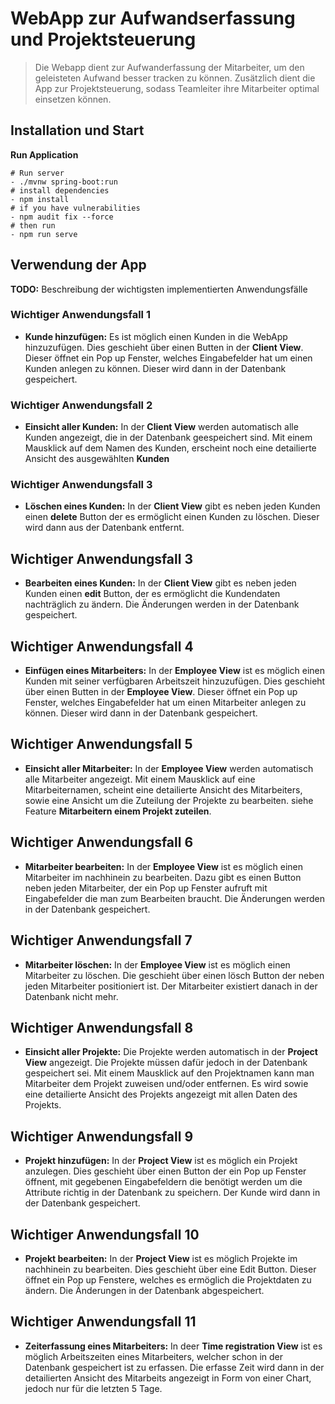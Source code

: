 # WebApp zur Aufwandserfassung und Projektsteuerung

> Die Webapp dient zur Aufwanderfassung der Mitarbeiter, um den geleisteten Aufwand besser tracken zu können. Zusätzlich dient die App zur Projektsteuerung, sodass Teamleiter ihre Mitarbeiter optimal einsetzen können.

## Installation und Start

**Run Application**
```
# Run server
- ./mvnw spring-boot:run
# install dependencies
- npm install
# if you have vulnerabilities
- npm audit fix --force
# then run
- npm run serve
```

## Verwendung der App

**TODO:** Beschreibung der wichtigsten implementierten Anwendungsfälle

### Wichtiger Anwendungsfall 1  
- **Kunde hinzufügen:** Es ist möglich einen Kunden in die WebApp hinzuzufügen. Dies geschieht über
  einen Butten in der **Client View**. Dieser öffnet ein Pop up Fenster, welches Eingabefelder
  hat um einen Kunden anlegen zu können. Dieser wird dann in der Datenbank gespeichert.  
  
### Wichtiger Anwendungsfall 2  
- **Einsicht aller Kunden:** In der **Client View** werden automatisch alle Kunden angezeigt, die in
  der Datenbank geespeichert sind. Mit einem Mausklick auf dem Namen des Kunden, erscheint noch
  eine detailierte Ansicht des ausgewählten **Kunden**  
  
### Wichtiger Anwendungsfall 3  
- **Löschen eines Kunden:** In der **Client View** gibt es neben jeden Kunden einen **delete** Button
  der es ermöglicht einen Kunden zu löschen. Dieser wird dann aus der Datenbank entfernt.  
  
## Wichtiger Anwendungsfall 3  
- **Bearbeiten eines Kunden:** In der **Client View** gibt es neben jeden Kunden einen **edit** Button,
  der es ermöglicht die Kundendaten nachträglich zu ändern. Die Änderungen werden in der Datenbank gespeichert.  
  
## Wichtiger Anwendungsfall 4  
- **Einfügen eines Mitarbeiters:** In der **Employee View** ist es möglich einen Kunden mit seiner verfügbaren
  Arbeitszeit hinzuzufügen. Dies geschieht über einen Butten in der **Employee View**. Dieser öffnet ein Pop up Fenster,
  welches Eingabefelder
  hat um einen Mitarbeiter anlegen zu können. Dieser wird dann in der Datenbank gespeichert.  
  
## Wichtiger Anwendungsfall 5  
- **Einsicht aller Mitarbeiter:** In der **Employee View** werden automatisch alle Mitarbeiter angezeigt. Mit einem Mausklick
  auf eine Mitarbeiternamen, scheint eine detailierte Ansicht des Mitarbeiters, sowie eine Ansicht um die Zuteilung der
  Projekte zu bearbeiten.
  siehe Feature **Mitarbeitern einem Projekt zuteilen**.  
  
## Wichtiger Anwendungsfall 6  
- **Mitarbeiter bearbeiten:** In der **Employee View** ist es möglich einen Mitarbeiter im nachhinein zu bearbeiten. Dazu
  gibt es einen Button neben jeden Mitarbeiter, der ein Pop up Fenster aufruft mit Eingabefelder die man zum Bearbeiten
  braucht. Die Änderungen werden in der Datenbank gespeichert.  
  
## Wichtiger Anwendungsfall 7  
- **Mitarbeiter löschen:** In der **Employee View** ist es möglich einen Mitarbeiter zu löschen. Die geschieht über
  einen lösch Button der neben jeden Mitarbeiter positioniert ist. Der Mitarbeiter existiert danach in der Datenbank
  nicht mehr.  
  
## Wichtiger Anwendungsfall 8
- **Einsicht aller Projekte:** Die Projekte werden automatisch in der **Project View** angezeigt. Die Projekte müssen dafür
  jedoch in der Datenbank gespeichert sei. Mit einem Mausklick auf den Projektnamen kann man Mitarbeiter dem Projekt zuweisen
  und/oder entfernen. Es wird sowie eine detailierte Ansicht des Projekts angezeigt mit allen Daten des Projekts.  
  
## Wichtiger Anwendungsfall 9  
- **Projekt hinzufügen:** In der **Project View** ist es möglich ein Projekt anzulegen. Dies geschieht über einen Button
  der ein Pop up Fenster öffnent, mit gegebenen Eingabefeldern die benötigt werden um die Attribute richtig in der Datenbank
  zu speichern. Der Kunde wird dann in der Datenbank gespeichert.  
  
## Wichtiger Anwendungsfall 10
- **Projekt bearbeiten:** In der **Project View** ist es möglich Projekte im nachhinein zu bearbeiten. Dies geschieht über eine Edit Button.
  Dieser öffnet ein Pop up Fenstere, welches es ermöglich die Projektdaten zu ändern. Die Änderungen in der Datenbank abgespeichert.  
  
## Wichtiger Anwendungsfall 11
- **Zeiterfassung eines Mitarbeiters:** In deer **Time registration View** ist es möglich Arbeitszeiten eines Mitarbeiters,
  welcher schon in der Datenbank gespeichert ist zu erfassen. Die erfasse Zeit wird dann in der detailierten Ansicht des Mitarbeits
  angezeigt in Form von einer Chart, jedoch nur für die letzten 5 Tage.
